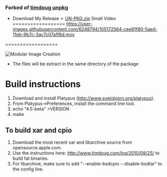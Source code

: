 ### Forked of  [timdoug unpkg](https://github.com/timdoug/unpkg)

- Download My Release ➣ [UN-PKG.zip](https://raw.githubusercontent.com/chris1111/unpkg/master/UN-PKG.zip)
Small Video
==================
https://user-images.githubusercontent.com/6248794/105172564-cee81f80-5aed-11eb-9b7c-3ac7c07a1f8d.mov

==================


![Modular Image Creation](https://i25.servimg.com/u/f25/18/50/18/69/captu662.png)
- The files will be extract in the same directory of the package 



Build instructions
==================

1.  Download and install Platypus (http://www.sveinbjorn.org/platypus).
2.  From Platypus->Preferences, install the command line tool.
3.  echo "4.5-beta" >VERSION
4.  make

To build xar and cpio
---------------------

1.  Download the most recent xar and libarchive source from opensource.apple.com.
2.  Use the instructions here: http://www.timdoug.com/log/2010/08/25/ to build fat binaries.
3.  For libarchive, make sure to add "--enable-bsdcpio --disable-bsdtar" to the config line.
